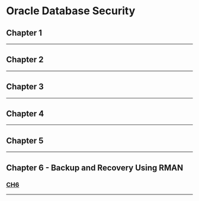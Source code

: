 # Oracle Database Security

## Chapter 1

---

## Chapter 2

---

## Chapter 3

---

## Chapter 4

---

## Chapter 5

---

## Chapter 6 - Backup and Recovery Using RMAN

### [CH6](./CH6.md)

---
